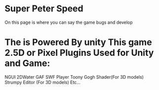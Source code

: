 Super Peter Speed
=================
On this page is where you can say the game bugs and develop

The is Powered By unity
This game 2.5D or Pixel
Plugins Used for Unity and Game:
=============
NGUI
2DWater
GAF SWF Player
Toony Gogh Shader(For 3D models)
Strumpy Editor (For 3D models)
Etc...
